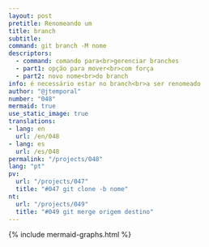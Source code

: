 ```yaml
---
layout: post
pretitle: Renomeando um
title: branch
subtitle:
command: git branch -M nome
descriptors:
  - command: comando para<br>gerenciar branches
  - part1: opção para mover<br>com força
  - part2: novo nome<br>do branch
info: é necessário estar no branch<br>a ser renomeado
author: "@jtemporal"
number: "048"
mermaid: true
use_static_image: true
translations:
- lang: en
  url: /en/048
- lang: es
  url: /es/048
permalink: "/projects/048"
lang: "pt"
pv:
  url: "/projects/047"
  title: "#047 git clone -b nome"
nt:
  url: "/projects/049"
  title: "#049 git merge origem destino"
---
```


{% include mermaid-graphs.html %}

